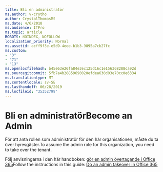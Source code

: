 ```yaml
---
title: Bli en administratör
ms.author: v-crytho
author: CrystalThomasMS
ms.date: 4/6/2018
ms.audience: ITPro
ms.topic: article
ROBOTS: NOINDEX, NOFOLLOW
localization_priority: Normal
ms.assetid: acff9f3e-e5d9-4eee-b1b3-9895a7cb27fc
ms.custom:
- "3"
- "71"
- "13"
ms.openlocfilehash: b45e63e26fa84e3ec125d16c1e156368288ca92d
ms.sourcegitcommit: 5fb7a4b28859690020efdea630d03e70cc0e6334
ms.translationtype: MT
ms.contentlocale: sv-SE
ms.lasthandoff: 06/28/2019
ms.locfileid: "35352799"
---
```

# <a name="become-an-admin"></a><span data-ttu-id="c794b-102">Bli en administratör</span><span class="sxs-lookup"><span data-stu-id="c794b-102">Become an Admin</span></span>

<span data-ttu-id="c794b-103">För att anta rollen som administratör för den här organisationen, måste du ta över hyresgäster.</span><span class="sxs-lookup"><span data-stu-id="c794b-103">To assume the admin role for this organization, you need to take over the tenant.</span></span>
  
<span data-ttu-id="c794b-104">Följ anvisningarna i den här handboken: [gör en admin övertagande i Office 365](https://support.office.com/article/b9707ec8-2247-4e25-9bad-f11ddbc686e4)</span><span class="sxs-lookup"><span data-stu-id="c794b-104">Follow the instructions in this guide: [Do an admin takeover in Office 365](https://support.office.com/article/b9707ec8-2247-4e25-9bad-f11ddbc686e4)</span></span>